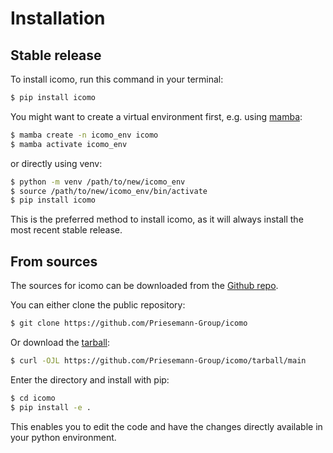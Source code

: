 # Installation

## Stable release

To install icomo, run this command in your
terminal:

```bash
$ pip install icomo
```

You might want to create a virtual environment first, e.g. using
[mamba](https://mamba.readthedocs.io/en/latest/mamba-installation.html):

```bash
$ mamba create -n icomo_env icomo
$ mamba activate icomo_env
```

or directly using venv:

```bash
$ python -m venv /path/to/new/icomo_env
$ source /path/to/new/icomo_env/bin/activate
$ pip install icomo
```

This is the preferred method to install icomo,
as it will always install the most recent stable release.

## From sources

The sources for icomo can be downloaded from
the [Github repo](https://github.com/Priesemann-Group/icomo).

You can either clone the public repository:

```bash
$ git clone https://github.com/Priesemann-Group/icomo
```

Or download the
[tarball](https://github.com/Priesemann-Group/icomo/tarball/main):

```bash
$ curl -OJL https://github.com/Priesemann-Group/icomo/tarball/main
```

Enter the directory and install with pip:

```bash
$ cd icomo
$ pip install -e .
```
This enables you to edit the code and have the changes directly available in your python
environment.
